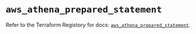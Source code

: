 # `aws_athena_prepared_statement`

Refer to the Terraform Registory for docs: [`aws_athena_prepared_statement`](https://registry.terraform.io/providers/hashicorp/aws/5.25.0/docs/resources/athena_prepared_statement).

